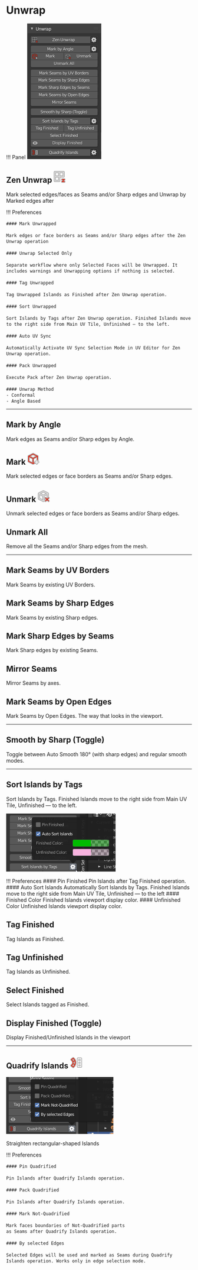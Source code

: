 # Unwrap
!!! Panel
    ![Unwrap](img/screen/unwrap/unwrapMainPanel.png)

## Zen Unwrap ![Zen Unwrap](img/icons/zen-unwrap@2x.png)

Mark selected edges/faces as Seams and/or Sharp edges and Unwrap by Marked edges after

!!! Preferences

    #### Mark Unwrapped

    Mark edges or face borders as Seams and/or Sharp edges after the Zen Unwrap operation

    #### Unwrap Selected Only

    Separate workflow where only Selected Faces will be Unwrapped. It includes warnings and Unwrapping options if nothing is selected.

    #### Tag Unwrapped

    Tag Unwrapped Islands as Finished after Zen Unwrap operation.

    #### Sort Unwrapped

    Sort Islands by Tags after Zen Unwrap operation. Finished Islands move to the right side from Main UV Tile, Unfinished — to the left.

    #### Auto UV Sync

    Automatically Activate UV Sync Selection Mode in UV Editor for Zen Unwrap operation.

    #### Pack Unwrapped

    Execute Pack after Zen Unwrap operation.

    #### Unwrap Method
    - Conformal
    - Angle Based

---
## Mark by Angle

Mark edges as Seams and/or Sharp edges by Angle.

## Mark ![Mark Seams](img/icons/mark-seams@2x.png)

Mark selected edges or face borders as Seams and/or Sharp edges.

## Unmark ![Unmark Seams](img/icons/unmark-seams@2x.png)

Unmark selected edges or face borders as Seams and/or Sharp edges.

## Unmark All

Remove all the Seams and/or Sharp edges from the mesh.

---
## Mark Seams by UV Borders
Mark Seams by existing UV Borders.

## Mark Seams by Sharp Edges
Mark Seams by existing Sharp edges.

## Mark Sharp Edges by Seams
Mark Sharp edges by existing Seams.

## Mirror Seams
Mirror Seams by axes.

## Mark Seams by Open Edges
Mark Seams by Open Edges. The way that looks in the viewport.

---
## Smooth by Sharp (Toggle)
Toggle between Auto Smooth 180° (with sharp edges) and regular smooth modes.

---
## Sort Islands by Tags
Sort Islands by Tags. Finished Islands move to the right side from Main UV Tile, Unfinished — to the left.

![Unwrap](img/screen/unwrap/finished_options.png)

!!! Preferences
    #### Pin Finished
    Pin Islands after Tag Finished operation.
    #### Auto Sort Islands
    Automatically Sort Islands by Tags. Finished Islands move to the right side from Main UV Tile, Unfinished — to the left
    #### Finished Color
    Finished Islands viewport display color.
    #### Unfinished Color
    Unfinished Islands viewport display color.

## Tag Finished

Tag Islands as Finished.

## Tag Unfinished

Tag Islands as Unfinished.

## Select Finished

Select Islands tagged as Finished.

## Display Finished (Toggle)

Display Finished/Unfinished Islands in the viewport

---
## Quadrify Islands ![Quadrify Islands](img/icons/quadrify_32.png)

![Unwrap](img/screen/unwrap/quadrify_options.png)

Straighten rectangular-shaped Islands

!!! Preferences

    #### Pin Quadrified

    Pin Islands after Quadrify Islands operation.

    #### Pack Quadrified

    Pin Islands after Quadrify Islands operation.

    #### Mark Not-Quadrified

    Mark faces boundaries of Not-Quadrified parts as Seams after Quadrify Islands operation.

    #### By selected Edges

    Selected Edges will be used and marked as Seams during Quadrify Islands operation. Works only in edge selection mode.

